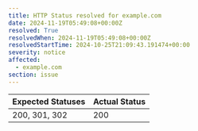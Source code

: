 ```yaml
---
title: HTTP Status resolved for example.com
date: 2024-11-19T05:49:08+00:00Z
resolved: True
resolvedWhen: 2024-11-19T05:49:08+00:00Z
resolvedStartTime: 2024-10-25T21:09:43.191474+00:00
severity: notice
affected:
  - example.com
section: issue
---
```


| Expected Statuses | Actual Status  |
|-------------------|----------------|
| 200, 301, 302 | 200 |
